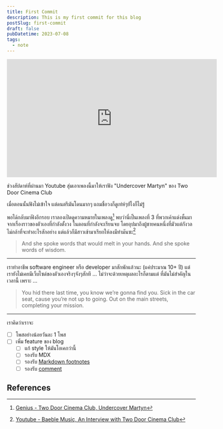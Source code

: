 ```yaml
---
title: First Commit
description: This is my first commit for this blog
postSlug: first-commit
draft: false
pubDatetime: 2023-07-08
tags: 
  - note
---
```


<iframe width="560" height="315" src="https://www.youtube.com/embed/LLK4oaXUuLg" title="YouTube video player" frameborder="0" allow="accelerometer; autoplay; clipboard-write; encrypted-media; gyroscope; picture-in-picture; web-share" allowfullscreen></iframe>

ช่วงสัปดาห์ที่ผ่านมา Youtube สุ่มเอาเพลงนี้มาให้เราฟัง "Undercover Martyn" ของ Two Door Cinema Club

เมื่อตอนนั้นฟังไม่เข้าใจ แต่ดนตรีมันโดนมากๆ แถมชื่อวงก็ดูเท่ห์ๆยัไงก็ไม่รู้

พอได้กลับมาฟังอีกรอบ เราลองเปิดดูความหมายในเพลงดู[^1] พบว่านี่เป็นเพลงที่ 3 ที่พวกเค้าแต่งขั้นมา จากเรื่องราวของตัวเองที่กำลังตั้งวง ในตอนที่กำลังจะเรียนจบ โดยอุปมาถึงผู้ชายคนหนึ่งที่มัวแต่กังวลไม่กล้าที่จะทำอะไรสักอย่าง แต่แล้วก็มีสาวเข้ามาเรียกให้ลงมืทำมันซะ[^2]

> And she spoke words that would melt in your hands.
> And she spoke words of wisdom.

---

เราทำอาชีพ software engineer หรือ developer มาสักพักแล้วนะ (แค่ประมาณ 10+ ปี)
แต่เรายังไม่เคยมีเว็บไซด์ของตัวเองจริงๆจังๆสักที ... ไม่ว่าจะด้วยเหตุผลอะไรก็ตามแต่ ที่มันไม่สำคัญในเวลานี้ เพราะ ...

> You hid there last time, you know we’re gonna find you.
> Sick in the car seat, cause you’re not up to going.
> Out on the main streets, completing your mission.

---

เราคิดว่าเราจะ

- [ ] โพสอย่างน้อยวันละ 1 โพส
- [ ] เพิ่ม feature ของ blog
  - [ ] แก้ style ให้มันโอเคกว่านี้
  - [ ] รองรับ MDX
  - [ ] รองรับ [Markdown footnotes](https://github.com/adam-p/markdown-here/wiki/Markdown-Cheatsheet#footnotes)
  - [ ] รองรับ [comment](https://giscus.app/)

## References

[^1]: [Genius - Two Door Cinema Club, Undercover Martyn](https://genius.com/Two-door-cinema-club-undercover-martyn-lyrics)
[^2]: [Youtube - Baeble Music, An Interview with Two Door Cinema Club](https://youtu.be/FymSSPLcrgU?t=86)
